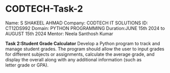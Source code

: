 # CODTECH-Task-2

Name: S SHAKEEL AHMAD 
Company: CODTECH IT SOLUTIONS 
ID: CT12DS992 
Domain: PYTHON PROGRAMMING 
Duration:JUNE 15th 2024 to AUGUST 15th 2024 
Mentor: Neela Santhosh Kumar

**Task 2:Student Grade Calculator**
Develop a Python program to track and manage student grades. The program should allow the user to input grades for different subjects or assignments, calculate the average grade, and display the overall along with any additional information (such as letter grade or GPA).
